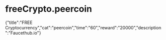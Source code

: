 # freeCrypto.peercoin
{"title":"FREE Cryptocurrency","cat":"peercoin","time":"60","reward":"20000","description":"Faucethub.io"}

